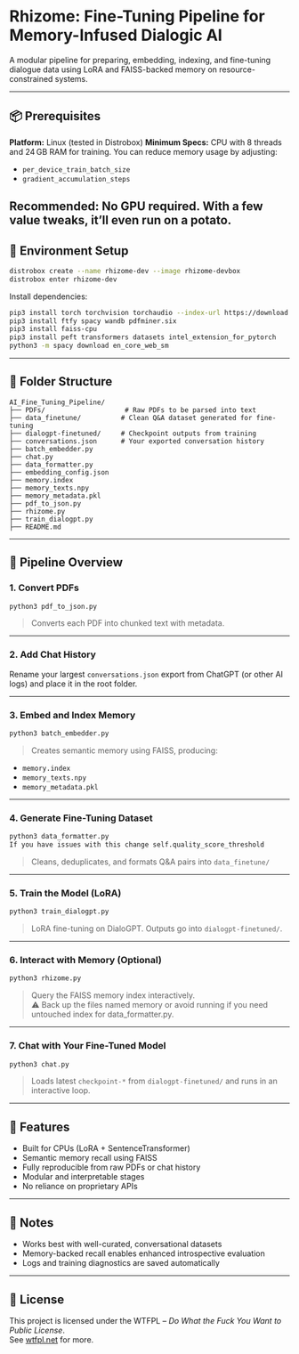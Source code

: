 # Rhizome: Fine-Tuning Pipeline for Memory-Infused Dialogic AI

A modular pipeline for preparing, embedding, indexing, and fine-tuning dialogue data using LoRA and FAISS-backed memory on resource-constrained systems.

---

## 📦 Prerequisites

**Platform:** Linux (tested in Distrobox)
**Minimum Specs:** CPU with 8 threads and 24 GB RAM for training. You can reduce memory usage by adjusting:

* `per_device_train_batch_size`
* `gradient_accumulation_steps`

**Recommended:** No GPU required. With a few value tweaks, it’ll even run on a potato.
---

## 🔧 Environment Setup

```bash
distrobox create --name rhizome-dev --image rhizome-devbox
distrobox enter rhizome-dev
```

Install dependencies:

```bash
pip3 install torch torchvision torchaudio --index-url https://download.pytorch.org/whl/cpu
pip3 install ftfy spacy wandb pdfminer.six
pip3 install faiss-cpu
pip3 install peft transformers datasets intel_extension_for_pytorch
python3 -m spacy download en_core_web_sm
```

---

## 📂 Folder Structure

```
AI_Fine_Tuning_Pipeline/
├── PDFs/                    # Raw PDFs to be parsed into text
├── data_finetune/          # Clean Q&A dataset generated for fine-tuning
├── dialogpt-finetuned/     # Checkpoint outputs from training
├── conversations.json      # Your exported conversation history
├── batch_embedder.py
├── chat.py
├── data_formatter.py
├── embedding_config.json
├── memory.index
├── memory_texts.npy
├── memory_metadata.pkl
├── pdf_to_json.py
├── rhizome.py
├── train_dialogpt.py
├── README.md
```

---

## 🧱 Pipeline Overview

### 1. Convert PDFs

```bash
python3 pdf_to_json.py
```

> Converts each PDF into chunked text with metadata.

---

### 2. Add Chat History

Rename your largest `conversations.json` export from ChatGPT (or other AI logs) and place it in the root folder.

---

### 3. Embed and Index Memory

```bash
python3 batch_embedder.py
```

> Creates semantic memory using FAISS, producing:

- `memory.index`
- `memory_texts.npy`
- `memory_metadata.pkl`

---

### 4. Generate Fine-Tuning Dataset

```bash
python3 data_formatter.py
If you have issues with this change self.quality_score_threshold
```

> Cleans, deduplicates, and formats Q&A pairs into `data_finetune/`

---

### 5. Train the Model (LoRA)

```bash
python3 train_dialogpt.py
```

> LoRA fine-tuning on DialoGPT. Outputs go into `dialogpt-finetuned/`.

---

### 6. Interact with Memory (Optional)

```bash
python3 rhizome.py
```

> Query the FAISS memory index interactively.  
> ⚠️ Back up the files named memory or avoid running if you need untouched index for data_formatter.py.

---

### 7. Chat with Your Fine-Tuned Model

```bash
python3 chat.py
```

> Loads latest `checkpoint-*` from `dialogpt-finetuned/` and runs in an interactive loop.

---

## 🧠 Features

- Built for CPUs (LoRA + SentenceTransformer)
- Semantic memory recall using FAISS
- Fully reproducible from raw PDFs or chat history
- Modular and interpretable stages
- No reliance on proprietary APIs

---

## 🍷 Notes

- Works best with well-curated, conversational datasets
- Memory-backed recall enables enhanced introspective evaluation
- Logs and training diagnostics are saved automatically

---

## 📄 License

This project is licensed under the WTFPL – *Do What the Fuck You Want to Public License*.  
See [wtfpl.net](http://www.wtfpl.net/) for more.
